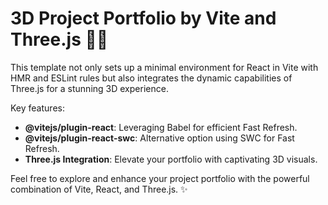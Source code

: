 # 3D Project Portfolio by Vite and Three.js 🚀🎨

This template not only sets up a minimal environment for React in Vite with HMR and ESLint rules but also integrates the dynamic capabilities of Three.js for a stunning 3D experience.

Key features:

- **@vitejs/plugin-react**: Leveraging Babel for efficient Fast Refresh.
- **@vitejs/plugin-react-swc**: Alternative option using SWC for Fast Refresh.
- **Three.js Integration**: Elevate your portfolio with captivating 3D visuals.

Feel free to explore and enhance your project portfolio with the powerful combination of Vite, React, and Three.js. ✨
